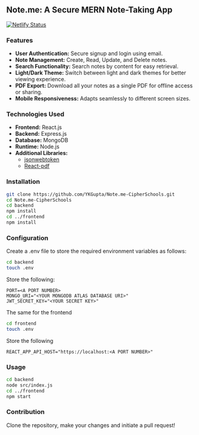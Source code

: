 ## Note.me: A Secure MERN Note-Taking App
[![Netlify Status](https://api.netlify.com/api/v1/badges/b721716b-fa30-4ebd-9355-71cb9f25fc4c/deploy-status)](https://app.netlify.com/sites/chuha-note/deploys)

### Features

* **User Authentication:** Secure signup and login using email.
* **Note Management:** Create, Read, Update, and Delete notes.
* **Search Functionality:** Search notes by content for easy retrieval.
* **Light/Dark Theme:** Switch between light and dark themes for better viewing experience.
* **PDF Export:** Download all your notes as a single PDF for offline access or sharing.
* **Mobile Responsiveness:** Adapts seamlessly to different screen sizes.

### Technologies Used

* **Frontend:** React.js
* **Backend:** Express.js
* **Database:** MongoDB
* **Runtime:** Node.js
* **Additional Libraries:**
    * [jsonwebtoken](https://www.npmjs.com/package/jsonwebtoken)
    * [React-pdf](https://react-pdf.org/)

### Installation

```bash
git clone https://github.com/YKGupta/Note.me-CipherSchools.git
cd Note.me-CipherSchools
cd backend
npm install
cd ../frontend
npm install
```

### Configuration

Create a .env file to store the required environment variables as follows:

```bash
cd backend
touch .env
```

Store the following:

```
PORT=<A PORT NUMBER>
MONGO_URI="<YOUR MONGODB ATLAS DATABASE URI>"
JWT_SECRET_KEY="<YOUR SECRET KEY>"
```

The same for the frontend

```bash
cd frontend
touch .env
```

Store the following

```
REACT_APP_API_HOST="https://localhost:<A PORT NUMBER>"

```

### Usage

```bash
cd backend
node src/index.js
cd ../frontend
npm start
```

### Contribution

Clone the repository, make your changes and initiate a pull request!
